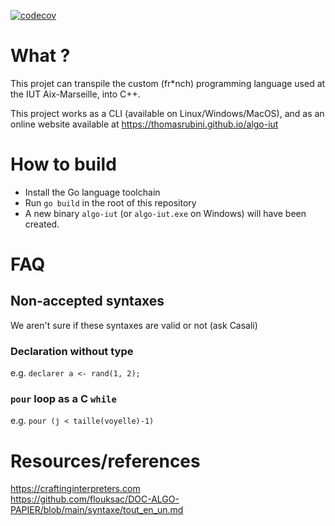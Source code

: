 [![codecov](https://codecov.io/github/ThomasRubini/algo-iut/graph/badge.svg?token=RPNNNZSGJD)](https://codecov.io/github/ThomasRubini/algo-iut)

# What ?

This projet can transpile the custom (fr*nch) programming language used at the IUT Aix-Marseille, into C++.

This project works as a CLI (available on Linux/Windows/MacOS), and as an online website available at https://thomasrubini.github.io/algo-iut

# How to build
- Install the Go language toolchain
- Run `go build` in the root of this repository
- A new binary `algo-iut` (or `algo-iut.exe` on Windows) will have been created.

# FAQ
## Non-accepted syntaxes
We aren't sure if these syntaxes are valid or not (ask Casali)

### Declaration without type
e.g. `declarer a <- rand(1, 2);`

### `pour` loop as a C `while`
e.g. `pour (j < taille(voyelle)-1)`

# Resources/references
https://craftinginterpreters.com  
https://github.com/flouksac/DOC-ALGO-PAPIER/blob/main/syntaxe/tout_en_un.md  
